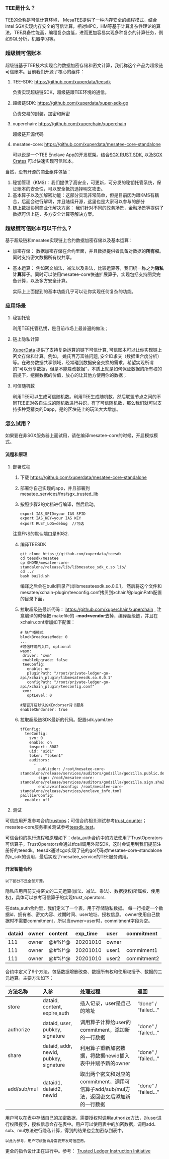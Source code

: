 ### TEE是什么？ 

TEE的全称是可信计算环境， MesaTEE提供了一种内存安全的编程模式，结合Intel SGX实现内存安全的可信计算，相对MPC，HM等基于计算复杂性理论的算法，TEE具备性能高，编程复杂度低，进而更加容易实现多种复杂的计算任务，例如SQL分析，机器学习等。

### 超级链可信账本

超级链基于TEE技术实现合约数据加密存储和密文计算，我们称这个产品为超级链可信账本。目前我们开源了核心的组件：

1. TEE-SDK: https://github.com/xuperdata/teesdk

   负责实现超级链SDK，超级链跟TEE环境的通信。

2. 超级链SDK:  https://github.com/xuperdata/xuper-sdk-go

   负责交易的封装，加密和解密

3. xuperchain: https://github.com/xuperchain/xuperchain

   超级链开源代码

4. mesatee-core: https://github.com/xuperdata/mesatee-core-standalone

   可以说是一个TEE Enclave App的开发框架。结合[SGX RUST SDK](https://github.com/apache/incubator-teaclave-sgx-sdk), 以及[SGX Crates](https://github.com/universal-secure-computing-community/crates-sgx) 可以快速实现可信账本。

当然，没有开源的商业组件包括：

1. 秘钥管理（KMS）：我们提供了高安全，可更新，可分发的秘钥托管系统，保证账本的安全性，可以安全抵抗选择明文攻击。
2. 基本算子以及加解密功能：这部分实现非常简单，但是目前因为跟KMS有耦合，后面会进行解耦，并且陆续开源，这里也是大家可以参与的部分
3. 链上数据协同商业化解决方案： 我们针对不同的政务场景，金融场景等提供了数据可信上链，多方安全计算等解决方案。

### 超级链可信账本可以干什么？

基于超级链和mesatee实现链上合约数据加密存储以及基本运算：

- 加密存储： 数据加密存储在合约里面，并且数据提供者具备对数据的**所有权**。同时支持密文数据所有权共享。

- 基本运算： 例如密文加法，减法以及乘法，比较运算等，我们统一称之为**隐私计算**算子。同时可以使用mesatee-core快速扩展算子，实现包括支持图灵完备计算，以及多方安全计算。

  实际上上面提到的基本功能几乎可以让你实现任何复杂的功能。

### 应用场景

1. 秘钥托管

   利用TEE托管私钥，是目前市场上最普遍的做法；

2. 链上隐私计算

   [XuperData](https://xchain.baidu.com/n/case/xuperdata) 提供了支持复杂运算的链下可信计算, 可信账本可以让你实现链上密文存储和计算。例如， 姚氏百万富翁问题, 安全ID求交（数据重合度分析）等。在政务数据共享领域，经常碰到数据安全交换的需求，希望实现所谓的”可以分享数据，但是不能篡改数据“，本质上就是如何保证数据的所有权的前提下，挖掘数据的价值，放心的让其他方使用你的数据；

3. 可信随机数

   利用TEE可以生成可信随机数。利用TEE生成随机数，然后联盟节点之间的不同TEE正对各自生成的随机数进行共识，有了可信随机数，那么我们就可以支持多种竞猜类的Dapp，是的区块链上的玩法大大增加。

### 怎么试用？

如果要在非SGX服务器上面试用，请在编译mesatee-core的时候，开启模拟模式。

#### 流程和原理

1. 部署过程

   1. 下载  https://github.com/xuperdata/mesatee-core-standalone

   2. 部署你自己实现的app，并且部署到mesatee_services/fns/sgx_trusted_lib

   3. 按照步骤2的文档进行编译，然后启动。

      ```
      export IAS_SPID=your IAS SPID
      export IAS_KEY=your IAS KEY
      export RUST_LOG=debug  //可选
      ```

   注意FNS的默认端口是8082.

   4. 编译TEESDK

      ```
      git clone https://github.com/xuperdata/teesdk
      cd teesdk/mesatee
      cp $HOME/mesatee-core-standalone/release/lib/libmesatee_sdk_c.so lib/
      cd ../
      bash build.sh
      ```

      编译之后会在build目录产出libmesateesdk.so.0.0.1， 然后将这个文件和mesatee/xchain-plugin/teeconfig.conf拷贝到xchain的pluginPath配置的目录下面，

   5. 拉取超级链最新代码： https://github.com/xuperchain/xuperchain , 注意编译的时候把 makefile的 **-mod=vendor**去掉，编译超级链，并且在xchain.conf增加如下配置：

      ```
      # 块广播模式
      blockBroadcaseMode: 0
      ...
      #可信环境的入口, optional
      wasm:
       driver: "xvm"
       enableUpgrade: false
       teeConfig:
         enable: on
         pluginPath: "/root/private-ledger-go-api/xchain_plugin/libmesateesdk.so.0.0.1"
         configPath: "/root/private-ledger-go-api/xchain_plugin/teeconfig.conf"
       xvm:
         optLevel: 0
         
      #是否开启默认的XEndorser背书服务
      enableXEndorser: true
      ```

   6. 拉取超级链SDK最新的代码。配置sdk.yaml.tee

      ```
      tfConfig:
        teeConfig:
          svn: 0
          enable: on
          tmsport: 8082
          uid: "uid1"
          token: "token1"
          auditors:
            -
              publicder: /root/mesatee-core-standalone/release/services/auditors/godzilla/godzilla.public.der
              sign: /root/mesatee-core-standalone/release/services/auditors/godzilla/godzilla.sign.sha256
              enclaveinfoconfig: /root/mesatee-core-standalone/release/services/enclave_info.toml
      paillierConfig:
        enable: off
      ```

      

2. 测试

可信应用开发参考合约[trustops](https://github.com/xuperchain/xuperchain/tree/master/core/contractsdk/cpp/example/trustops)；可信合约相关测试参考[trust_counter](https://github.com/xuperdata/xuper-sdk-go/blob/master/example/main_trust_counter.go)；mesatee-core服务相关测试参考[teesdk_test](https://github.com/xuperdata/teesdk/blob/master/mesatee/teesdk_test.go)。

可信合约的执行流程和原理如下：data_auth合约中的方法使用了TrustOperators可信算子，TrustOperators会通过tfcall调用外部SDK，这时会调用到我们提前注册好的teesdk。teesdk通过cgo实现了链的go代码对mesatee-core-standalone的c_sdk的调用，最后实现了mesatee_service的TEE服务调用。

#### 开发智能合约

```
以下部分不是全部开源。
```

隐私应用目前支持密文的二元运算(加法、减法、乘法)、数据授权(所属权、使用权)，具体可以参考可信算子的实现trust_operators. 

在data_auth合约里，我们定义了一个表，用于存储隐私数据。
每一行指定一个数据id、拥有者、密文内容、过期时间、user地址、授权信息。
owner使用自己数据时不需要commitment，所以当owner=user时，commitment字段为空。

| dataid | owner | content | exp_time | user  | commitment  |
| :----- | :---- | :------ | :------- | :---- | :---------- |
| 111    | owner | @#%!^@  | 20201010 | owner |             |
| 111    | owner | @#%!^@  | 20201010 | user1 | commiment1  |
| 111    | owner | @#%!^@  | 20201010 | user2 | commitment2 |

合约中定义了9个方法，包括数据增删改查、数据所有权和使用权授予、数据的二元运算。主要方法如下：

| 方法名称  | 入参                                   | 处理过程                                                     | 返回                 |
| :-------- | :------------------------------------- | :----------------------------------------------------------- | :------------------- |
| store     | dataid, content, expire,auth           | 插入记录，user是自己的地址                                   | “done” / "failed..." |
| authorize | dataid, user, pubkey, signature        | 调用算子计算给user的commitment，添加新的一行数据             | "done" / "failed..." |
| share     | dataid, addr, newid, pubkey, signature | 利用算子重新加密数据，将数据newid插入表中并赋予新的owner     | "done" / "failed..." |
| add/sub/mul | dataid1, dataid2, newid                | 取出两个密文和对应的commitment，调用可信算子add/sub/mul方法，返回密文后添加新的一行数据 | "done" / "failed..." |

用户可以在表中存储自己的加密数据，需要授权时调用authorize方法，对user进行权限授予，授权信息会存在表中。用户可以使用表中的加密数据，调用add、sub、mul方法进行隐私计算，得到的结果也会加密存到表中。

```
以此为参考，用户可根据自身需要开发可信应用。  
```

更全的指令设计正在进行中。参考： [Trusted Ledger Instruction Initiative](https://github.com/xuperdata/mesatee-core-standalone/wiki/Proposal:-Trusted-Ledger-Instruction)

